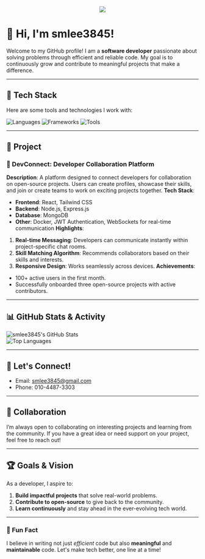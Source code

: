 <div align=center>
	<img src="https://capsule-render.vercel.app/api?type=waving&color=auto&height=200&section=header&text=smlee3845%20Github&fontSize=90" />	
</div>


# 👋 Hi, I'm smlee3845!

Welcome to my GitHub profile! I am a **software developer** passionate about solving problems through efficient and reliable code. My goal is to continuously grow and contribute to meaningful projects that make a difference.

---

## 🔧 Tech Stack

Here are some tools and technologies I work with:  

![Languages](https://img.shields.io/badge/Languages-JavaScript%20%7C%20Python%20%7C%20C%2B%2B-brightgreen?style=flat-square)
![Frameworks](https://img.shields.io/badge/Frameworks-React%20%7C%20Node.js%20%7C%20Django-blue?style=flat-square)
![Tools](https://img.shields.io/badge/Tools-Git%20%7C%20Docker%20%7C%20VS%20Code-orange?style=flat-square)

---

## 🌟 Project

### 🔗 DevConnect: Developer Collaboration Platform
**Description**: A platform designed to connect developers for collaboration on open-source projects. Users can create profiles, showcase their skills, and join or create teams to work on exciting projects together.
**Tech Stack**:
 - **Frontend**: React, Tailwind CSS
 - **Backend**: Node.js, Express.js
 - **Database**: MongoDB
 - **Other**: Docker, JWT Authentication, WebSockets for real-time communication
**Highlights**:
 1. **Real-time Messaging**: Developers can communicate instantly within project-specific chat rooms.
 2. **Skill Matching Algorithm**: Recommends collaborators based on their skills and interests.
 3. **Responsive Design**: Works seamlessly across devices.
**Achievements**:
- 100+ active users in the first month.
- Successfully onboarded three open-source projects with active contributors.

---

## 📊 GitHub Stats & Activity

![smlee3845's GitHub Stats](https://github-readme-stats.vercel.app/api?username=smlee3845&show_icons=true&theme=radical)  
![Top Languages](https://github-readme-stats.vercel.app/api/top-langs/?username=smlee3845&layout=compact&theme=radical)

---

## 💬 Let's Connect!

- Email: [smlee3845@gmail.com](mailto:smlee3845@gmail.com)
- Phone: 010-4487-3303  


---

## 🙌 Collaboration

I’m always open to collaborating on interesting projects and learning from the community. If you have a great idea or need support on your project, feel free to reach out!

---

## 🏆 Goals & Vision

As a developer, I aspire to:
1. **Build impactful projects** that solve real-world problems.
2. **Contribute to open-source** to give back to the community.
3. **Learn continuously** and stay ahead in the ever-evolving tech world.

---

### 🚀 Fun Fact

I believe in writing not just *efficient* code but also **meaningful** and **maintainable** code. Let's make tech better, one line at a time!  

	
